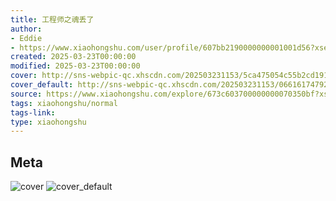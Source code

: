 ```yaml
---
title: 工程师之魂丢了
author:
- Eddie
- https://www.xiaohongshu.com/user/profile/607bb2190000000001001d56?xsec_token=undefined
created: 2025-03-23T00:00:00
modified: 2025-03-23T00:00:00
cover: http://sns-webpic-qc.xhscdn.com/202503231153/5ca475054c55b2cd191dd08b363f09ff/1040g2sg31ackvlk07gdg5o3rm8cg87am2t3eks8!nc_n_webp_prv_1
cover_default: http://sns-webpic-qc.xhscdn.com/202503231153/06616174792f5b9b8b8bfd31343f0bea/1040g2sg31ackvlk07gdg5o3rm8cg87am2t3eks8!nc_n_webp_mw_1
source: https://www.xiaohongshu.com/explore/673c603700000000070350bf?xsec_token=ABWv4nGx3W38PQuyZMusgmXenI2hB_ZRH93rCd2ZsndnU=
tags: xiaohongshu/normal
tags-link:
type: xiaohongshu
---
```


## Meta

![cover](http://sns-webpic-qc.xhscdn.com/202503231153/5ca475054c55b2cd191dd08b363f09ff/1040g2sg31ackvlk07gdg5o3rm8cg87am2t3eks8!nc_n_webp_prv_1)
![cover_default](http://sns-webpic-qc.xhscdn.com/202503231153/06616174792f5b9b8b8bfd31343f0bea/1040g2sg31ackvlk07gdg5o3rm8cg87am2t3eks8!nc_n_webp_mw_1)

